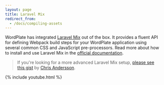 ```yaml
---
layout: page
title: Laravel Mix
redirect_from:
  - /docs/compiling-assets
---
```


WordPlate has integrated [Laravel Mix](https://laravel.com/docs/5.6/mix) out of the box. It provides a fluent API for defining Webpack build steps for your WordPlate application using several common CSS and JavaScript pre-processors. Read more about how to install and use Laravel Mix in the [official documentation](https://laravel.com/docs/5.6/mix).

> If you're looking for a more advanced Laravel Mix setup, [please see this gist](https://gist.github.com/puredazzle/3c631af402ee9edcff89389e0904834d) by [Chris Andersson](https://github.com/puredazzle).

{% include youtube.html %}

